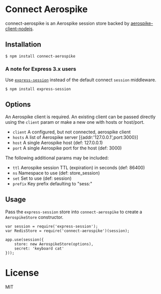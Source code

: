 # Connect Aerospike

connect-aerospike is an Aerospike session store backed by [aerospike-client-nodejs](https://github.com/aerospike/aerospike-client-nodejs).

## Installation

    $ npm install connect-aerospike

### A note for Express 3.x users

Use [`express-session`](https://github.com/expressjs/session) instead of the default connect `session` middleware.

    $ npm install express-session

## Options

  An Aerospike client is required.  An existing client can be passed directly using the `client` param or make a new one with hosts or host/port.
  - `client` A configured, but not connected, aerospike client
  - `hosts` A list of Aerospike server [{addr:'127.0.0.1',port:3000}]
  - `host` A single Aerospike host (def: 127.0.0.1)
  - `port` A single Aerospike port for the host (def: 3000)

The following additional params may be included:

  - `ttl` Aerospike session TTL (expiration) in seconds (def: 86400)
  - `ns` Namespace to use (def: store_session)
  - `set` Set to use (def: session)
  - `prefix` Key prefix defaulting to "sess:"

## Usage

Pass the `express-session` store into `connect-aerospike` to create a `AerospikeStore` constructor.

    var session = require('express-session');
    var RedisStore = require('connect-aerospike')(session);

    app.use(session({
        store: new AerospikeStore(options),
        secret: 'keyboard cat'
    }));

# License

  MIT
